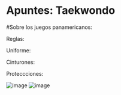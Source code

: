 # Apuntes: Taekwondo

#Sobre los juegos panamericanos: 

Reglas: 

Uniforme:

Cinturones: 

Proteccciones: 


![image](https://github.com/taekwond0/clase_10/assets/119891004/8c4713ef-af82-435f-9bc3-1e83d4b06347)
![image](https://github.com/taekwond0/clase_10/assets/119891004/a499f738-6b66-4d26-9d9a-998a9ce8c1c1)
